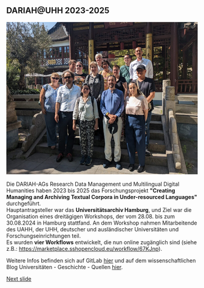 ## DARIAH@UHH 2023-2025

<a><img src="media/01.jpg" alt="Team Picture" height="400px"/></a>

Die DARIAH-AGs Research Data Management und Multilingual Digital Humanities haben 2023 bis 2025 das Forschungsprojekt **"Creating Managing and Archiving Textual Corpora in Under-resourced Languages"** durchgeführt.  
Hauptantragsteller war das **Universitätsarchiv Hamburg**, und Ziel war die Organisation eines dreitägigen Workshops, der vom 28.08. bis zum 30.08.2024 in Hamburg stattfand. An dem Workshop nahmen Mitarbeitende des UAHH, der UHH, deutscher und ausländischer Universitäten und Forschungseinrichtungen teil.  
Es wurden **vier Workflows** entwickelt, die nun online zugänglich sind (siehe z.B.: https://marketplace.sshopencloud.eu/workflow/67KJnp).

Weitere Infos befinden sich auf GitLab [hier](https://gitlab-ce.rrz.uni-hamburg.de/uahh-digitale-dienste/creating-managing-and-archiving-textual-corpora) und auf dem wissenschaftlichen Blog Universitäten - Geschichte - Quellen [hier](https://uniquellen.hypotheses.org/963).

[Next slide](08.md)
